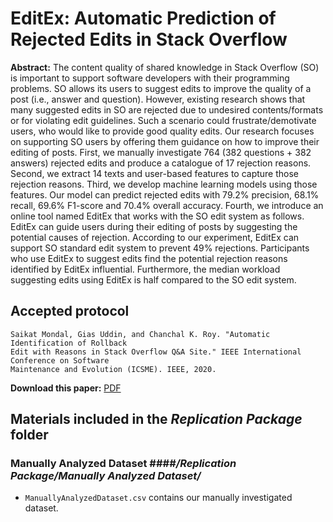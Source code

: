 # EditEx: Automatic Prediction of Rejected Edits in Stack Overflow

**Abstract:** The content quality of shared knowledge in Stack Overflow (SO) is important to support software developers with their programming problems. SO allows its users to suggest edits to improve the quality of a post (i.e., answer and question). However, existing research shows that many suggested edits in SO are rejected due to undesired contents/formats or for violating edit guidelines. Such a scenario could frustrate/demotivate users, who would like to provide good quality edits. Our research focuses on supporting SO users by offering them guidance on how to improve their editing of posts. First, we manually investigate 764 (382 questions + 382 answers) rejected edits and produce a catalogue of 17 rejection reasons. Second, we extract 14 texts and user-based features to capture those rejection reasons. Third, we develop machine learning models using those features. Our model can predict rejected edits with 79.2% precision, 68.1% recall, 69.6% F1-score and 70.4% overall accuracy. Fourth, we introduce an online tool named EditEx that works with the SO edit system as follows. EditEx can guide users during their editing of posts by suggesting the potential causes of rejection. According to our experiment, EditEx can support SO standard edit system to prevent 49% rejections. Participants who use EditEx to suggest edits find the potential rejection reasons identified by EditEx influential. Furthermore, the median workload suggesting edits using EditEx is half compared to the SO edit system.

## Accepted protocol

    Saikat Mondal, Gias Uddin, and Chanchal K. Roy. "Automatic Identification of Rollback 
    Edit with Reasons in Stack Overflow Q&A Site." IEEE International Conference on Software 
    Maintenance and Evolution (ICSME). IEEE, 2020.

**Download this paper:** [PDF](https://osf.io/sjgnz)

## Materials included in the ***Replication Package*** folder

### Manually Analyzed Dataset ####***/Replication Package/Manually Analyzed Dataset/*** 

* `ManuallyAnalyzedDataset.csv` contains our manually investigated dataset.
